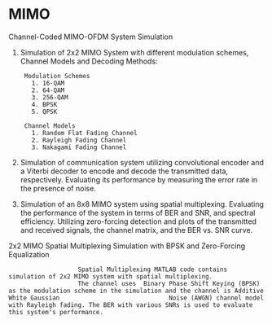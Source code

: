 # MIMO
Channel-Coded MIMO-OFDM System Simulation


1. Simulation of 2x2 MIMO System with different modulation schemes, Channel Models and Decoding Methods: 
        
        Modulation Schemes 
          1. 16-QAM
          2. 64-QAM 
          3. 256-QAM
          4. BPSK 
          5. QPSK
        
        Channel Models 
          1. Random Flat Fading Channel 
          2. Rayleigh Fading Channel 
          3. Nakagami Fading Channel 

2. Simulation of communication system utilizing convolutional encoder and a Viterbi decoder to encode and decode the transmitted data, respectively. Evaluating its      performance by measuring the error rate in the presence of noise.

3. Simulation of an 8x8 MIMO system using spatial multiplexing. Evaluating the performance of the system in terms of BER and SNR, and spectral efficiency. Utilizing    zero-forcing detection and plots of the transmitted and received signals, the channel matrix, and the BER vs. SNR curve.

2x2 MIMO Spatial Multiplexing Simulation with BPSK and Zero-Forcing Equalization

                       Spatial Multiplexing MATLAB code contains simulation of 2x2 MIMO system with spatial multiplexing. 
                       The channel uses  Binary Phase Shift Keying (BPSK) as the modulation scheme in the simulation and the channel is Additive White Gaussian                              Noise (AWGN) channel model with Rayleigh fading. The BER with various SNRs is used to evaluate this system's performance.
